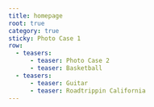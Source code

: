 ```yaml
---
title: homepage
root: true
category: true
sticky: Photo Case 1
row:
  - teasers:
      - teaser: Photo Case 2
      - teaser: Basketball
  - teasers:
      - teaser: Guitar
      - teaser: Roadtrippin California
---
```

